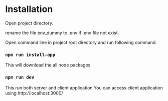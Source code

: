 
# Installation

Open project directory.

rename the file env_dummy to .env if .env file not exist.

Open command line in project root directory and run following command.

### `npm run install-app`
This will download the all node packages

### `npm run dev`
This run both server and client application
You can access client application using http://localhost:3000/

